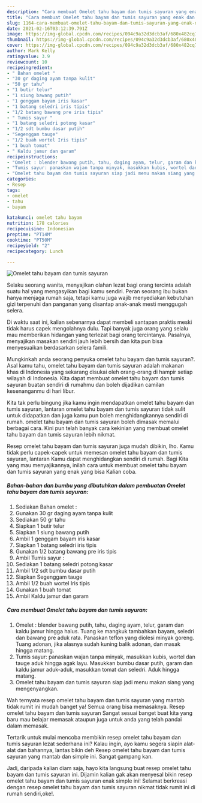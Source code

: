 ```yaml
---
description: "Cara membuat Omelet tahu bayam dan tumis sayuran yang enak dan Mudah Dibuat"
title: "Cara membuat Omelet tahu bayam dan tumis sayuran yang enak dan Mudah Dibuat"
slug: 1164-cara-membuat-omelet-tahu-bayam-dan-tumis-sayuran-yang-enak-dan-mudah-dibuat
date: 2021-02-16T03:12:39.791Z
image: https://img-global.cpcdn.com/recipes/094c9a32d3dcb3af/680x482cq70/omelet-tahu-bayam-dan-tumis-sayuran-foto-resep-utama.jpg
thumbnail: https://img-global.cpcdn.com/recipes/094c9a32d3dcb3af/680x482cq70/omelet-tahu-bayam-dan-tumis-sayuran-foto-resep-utama.jpg
cover: https://img-global.cpcdn.com/recipes/094c9a32d3dcb3af/680x482cq70/omelet-tahu-bayam-dan-tumis-sayuran-foto-resep-utama.jpg
author: Mark Kelly
ratingvalue: 3.9
reviewcount: 10
recipeingredient:
- " Bahan omelet "
- "30 gr daging ayam tanpa kulit"
- "50 gr tahu"
- "1 butir telur"
- "1 siung bawang putih"
- "1 genggam bayam iris kasar"
- "1 batang seledri iris tipis"
- "1/2 batang bawang pre iris tipis"
- " Tumis sayur "
- "1 batang seledri potong kasar"
- "1/2 sdt bumbu dasar putih"
- "Segenggam tauge"
- "1/2 buah wortel Iris tipis"
- "1 buah tomat"
- " Kaldu jamur dan garam"
recipeinstructions:
- "Omelet : blender bawang putih, tahu, daging ayam, telur, garam dan kaldu jamur hingga halus. Tuang ke mangkuk tambahkan bayam, seledri dan bawang pre aduk rata. Panaskan teflon yang diolesi minyak goreng. Tuang adonan, jika alasnya sudah kuning balik adonan, dan masak hingga matang."
- "Tumis sayur: panaskan wajan tanpa minyak, masukkan kubis, wortel dan tauge aduk hingga agak layu. Masukkan bumbu dasar putih, garam dan kaldu jamur aduk-aduk, masukkan tomat dan seledri. Aduk hingga matang."
- "Omelet tahu bayam dan tumis sayuran siap jadi menu makan siang yang mengenyangkan."
categories:
- Resep
tags:
- omelet
- tahu
- bayam

katakunci: omelet tahu bayam 
nutrition: 178 calories
recipecuisine: Indonesian
preptime: "PT14M"
cooktime: "PT50M"
recipeyield: "2"
recipecategory: Lunch

---
```



![Omelet tahu bayam dan tumis sayuran](https://img-global.cpcdn.com/recipes/094c9a32d3dcb3af/680x482cq70/omelet-tahu-bayam-dan-tumis-sayuran-foto-resep-utama.jpg)

Selaku seorang wanita, menyajikan olahan lezat bagi orang tercinta adalah suatu hal yang mengasyikan bagi kamu sendiri. Peran seorang ibu bukan hanya menjaga rumah saja, tetapi kamu juga wajib menyediakan kebutuhan gizi terpenuhi dan panganan yang disantap anak-anak mesti menggugah selera.

Di waktu  saat ini, kalian sebenarnya dapat membeli santapan praktis meski tidak harus capek mengolahnya dulu. Tapi banyak juga orang yang selalu mau memberikan hidangan yang terlezat bagi orang tercintanya. Pasalnya, menyajikan masakan sendiri jauh lebih bersih dan kita pun bisa menyesuaikan berdasarkan selera famili. 



Mungkinkah anda seorang penyuka omelet tahu bayam dan tumis sayuran?. Asal kamu tahu, omelet tahu bayam dan tumis sayuran adalah makanan khas di Indonesia yang sekarang disukai oleh orang-orang di hampir setiap wilayah di Indonesia. Kita dapat membuat omelet tahu bayam dan tumis sayuran buatan sendiri di rumahmu dan boleh dijadikan camilan kesenanganmu di hari libur.

Kita tak perlu bingung jika kamu ingin mendapatkan omelet tahu bayam dan tumis sayuran, lantaran omelet tahu bayam dan tumis sayuran tidak sulit untuk didapatkan dan juga kamu pun boleh menghidangkannya sendiri di rumah. omelet tahu bayam dan tumis sayuran boleh dimasak memalui berbagai cara. Kini pun telah banyak cara kekinian yang membuat omelet tahu bayam dan tumis sayuran lebih nikmat.

Resep omelet tahu bayam dan tumis sayuran juga mudah dibikin, lho. Kamu tidak perlu capek-capek untuk memesan omelet tahu bayam dan tumis sayuran, lantaran Kamu dapat menghidangkan sendiri di rumah. Bagi Kita yang mau menyajikannya, inilah cara untuk membuat omelet tahu bayam dan tumis sayuran yang enak yang bisa Kalian coba.

<!--inarticleads1-->

##### Bahan-bahan dan bumbu yang dibutuhkan dalam pembuatan Omelet tahu bayam dan tumis sayuran:

1. Sediakan  Bahan omelet :
1. Gunakan 30 gr daging ayam tanpa kulit
1. Sediakan 50 gr tahu
1. Siapkan 1 butir telur
1. Siapkan 1 siung bawang putih
1. Ambil 1 genggam bayam iris kasar
1. Siapkan 1 batang seledri iris tipis
1. Gunakan 1/2 batang bawang pre iris tipis
1. Ambil  Tumis sayur :
1. Sediakan 1 batang seledri potong kasar
1. Ambil 1/2 sdt bumbu dasar putih
1. Siapkan Segenggam tauge
1. Ambil 1/2 buah wortel Iris tipis
1. Gunakan 1 buah tomat
1. Ambil  Kaldu jamur dan garam




<!--inarticleads2-->

##### Cara membuat Omelet tahu bayam dan tumis sayuran:

1. Omelet : blender bawang putih, tahu, daging ayam, telur, garam dan kaldu jamur hingga halus. Tuang ke mangkuk tambahkan bayam, seledri dan bawang pre aduk rata. Panaskan teflon yang diolesi minyak goreng. Tuang adonan, jika alasnya sudah kuning balik adonan, dan masak hingga matang.
1. Tumis sayur: panaskan wajan tanpa minyak, masukkan kubis, wortel dan tauge aduk hingga agak layu. Masukkan bumbu dasar putih, garam dan kaldu jamur aduk-aduk, masukkan tomat dan seledri. Aduk hingga matang.
1. Omelet tahu bayam dan tumis sayuran siap jadi menu makan siang yang mengenyangkan.




Wah ternyata resep omelet tahu bayam dan tumis sayuran yang mantab tidak rumit ini mudah banget ya! Semua orang bisa memasaknya. Resep omelet tahu bayam dan tumis sayuran Sangat sesuai banget buat kita yang baru mau belajar memasak ataupun juga untuk anda yang telah pandai dalam memasak.

Tertarik untuk mulai mencoba membikin resep omelet tahu bayam dan tumis sayuran lezat sederhana ini? Kalau ingin, ayo kamu segera siapin alat-alat dan bahannya, lantas bikin deh Resep omelet tahu bayam dan tumis sayuran yang mantab dan simple ini. Sangat gampang kan. 

Jadi, daripada kalian diam saja, hayo kita langsung buat resep omelet tahu bayam dan tumis sayuran ini. Dijamin kalian gak akan menyesal bikin resep omelet tahu bayam dan tumis sayuran enak simple ini! Selamat berkreasi dengan resep omelet tahu bayam dan tumis sayuran nikmat tidak rumit ini di rumah sendiri,oke!.

